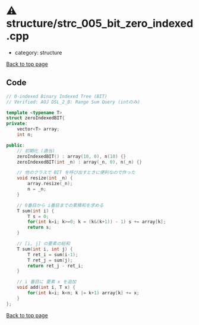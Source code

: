 <!-- mathjax config similar to math.stackexchange -->
<script type="text/javascript" async
  src="https://cdnjs.cloudflare.com/ajax/libs/mathjax/2.7.5/MathJax.js?config=TeX-MML-AM_CHTML">
</script>
<script type="text/x-mathjax-config">
  MathJax.Hub.Config({
    TeX: { equationNumbers: { autoNumber: "AMS" }},
    tex2jax: {
      inlineMath: [ ['$','$'] ],
      processEscapes: true
    },
    "HTML-CSS": { matchFontHeight: false },
    displayAlign: "left",
    displayIndent: "2em"
  });
</script>

<script type="text/javascript" src="https://cdnjs.cloudflare.com/ajax/libs/jquery/3.4.1/jquery.min.js"></script>
<script src="https://cdn.jsdelivr.net/npm/jquery-balloon-js@1.1.2/jquery.balloon.min.js" integrity="sha256-ZEYs9VrgAeNuPvs15E39OsyOJaIkXEEt10fzxJ20+2I=" crossorigin="anonymous"></script>
<script type="text/javascript" src="../../assets/js/copy-button.js"></script>
<link rel="stylesheet" href="../../assets/css/copy-button.css" />


# :warning: structure/strc_005_bit_zero_indexed.cpp
* category: structure


[Back to top page](../../index.html)



## Code
```cpp
// 0-indexed Binary Indexed Tree (BIT)
// Verified: AOJ DSL_2_B: Range Sum Query (intのみ)

template <typename T>
struct zeroIndexedBIT{
private:
    vector<T> array;
    int n;

public:
    // 初期化 (適当)
    zeroIndexedBIT() : array(10, 0), n(10) {}
    zeroIndexedBIT(int _n) : array(_n, 0), n(_n) {}

    // 他のクラスで BIT を呼び出すときに便利なので作った
    void resize(int _n) {
        array.resize(_n);
        n = _n;
    }

    // 0番目から i番目までの累積和を求める
    T sum(int i) {
        T s = 0;
        for(int k=i; k>=0; k = (k&(k+1)) - 1) s += array[k];
        return s;
    }

    // [i, j] の要素の総和
    T sum(int i, int j) {
        T ret_i = sum(i-1);
        T ret_j = sum(j);
        return ret_j - ret_i;
    }

    // i 番目に 要素 x を追加
    void add(int i, T x) {
        for(int k=i; k<n; k |= k+1) array[k] += x;
    }
};
```

[Back to top page](../../index.html)

